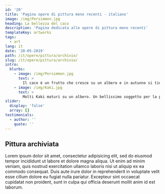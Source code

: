 ```yaml
---
id: '20'
title: 'Pagina opere di pittura meno recenti - italiano'
image: /img/Persimmon.jpg
heading: La bellezza del caco
description: 'Pagina dedicata alle opere di pittura meno recenti'
templateKey: artworks
tags:
  - art
lang: it
date: '20-05-2019'
path: /it/opere/pittura/archivio/
slug: /it/opere/pittura/archivio/
intro:
  blurbs:
    - image: /img/Persimmon.jpg
      text: >
        Il caco è un frutto che cresce su un albero e in autunno si tinge di arancio...Quanti poeti ha ispirato?
    - image: /img/Kaki.jpg
      text: >
        Molti Kaki maturi su un albero. Un bellissimo soggetto per la pittura.
slider:
  display: 'false'
  array: []
testimonials:
  - author: ''
    quote: ''
---
```


## Pittura archiviata

Lorem ipsum dolor sit amet, consectetur adipisicing elit, sed do eiusmod tempor incididunt ut labore et dolore magna aliqua. Ut enim ad minim veniam, quis nostrud exercitation ullamco laboris nisi ut aliquip ex ea commodo consequat. Duis aute irure dolor in reprehenderit in voluptate velit esse cillum dolore eu fugiat nulla pariatur. Excepteur sint occaecat cupidatat non proident, sunt in culpa qui officia deserunt mollit anim id est laborum.
